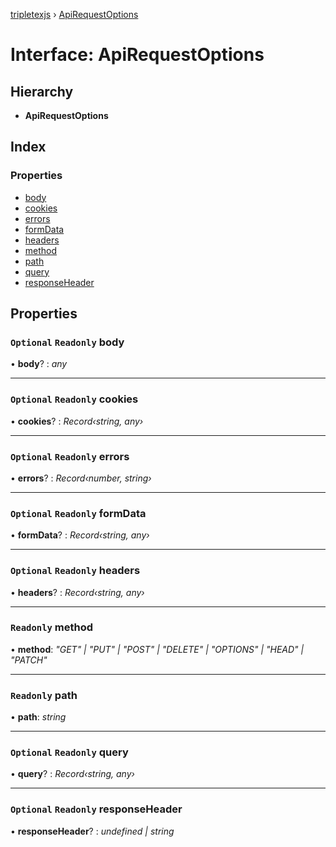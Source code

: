 [tripletexjs](../README.md) › [ApiRequestOptions](apirequestoptions.md)

# Interface: ApiRequestOptions

## Hierarchy

* **ApiRequestOptions**

## Index

### Properties

* [body](apirequestoptions.md#optional-readonly-body)
* [cookies](apirequestoptions.md#optional-readonly-cookies)
* [errors](apirequestoptions.md#optional-readonly-errors)
* [formData](apirequestoptions.md#optional-readonly-formdata)
* [headers](apirequestoptions.md#optional-readonly-headers)
* [method](apirequestoptions.md#readonly-method)
* [path](apirequestoptions.md#readonly-path)
* [query](apirequestoptions.md#optional-readonly-query)
* [responseHeader](apirequestoptions.md#optional-readonly-responseheader)

## Properties

### `Optional` `Readonly` body

• **body**? : *any*

___

### `Optional` `Readonly` cookies

• **cookies**? : *Record‹string, any›*

___

### `Optional` `Readonly` errors

• **errors**? : *Record‹number, string›*

___

### `Optional` `Readonly` formData

• **formData**? : *Record‹string, any›*

___

### `Optional` `Readonly` headers

• **headers**? : *Record‹string, any›*

___

### `Readonly` method

• **method**: *"GET" | "PUT" | "POST" | "DELETE" | "OPTIONS" | "HEAD" | "PATCH"*

___

### `Readonly` path

• **path**: *string*

___

### `Optional` `Readonly` query

• **query**? : *Record‹string, any›*

___

### `Optional` `Readonly` responseHeader

• **responseHeader**? : *undefined | string*
